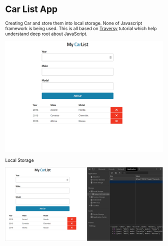 # Car List App

Creating Car and store them into local storage. None of Javascript framework is being used.  This is all based on [Traversy](https://www.youtube.com/watch?v=JaMCxVWtW58&lc=z234ibvrrsm0xlt0hacdp4325auuzpyklsui04dr12pw03c010c.1545680389488642) tutorial which help understand deep root about JavaScript. 


![screenshot](Screenshot.png)

Local Storage

![screenshot2](Screenshot2.png)
